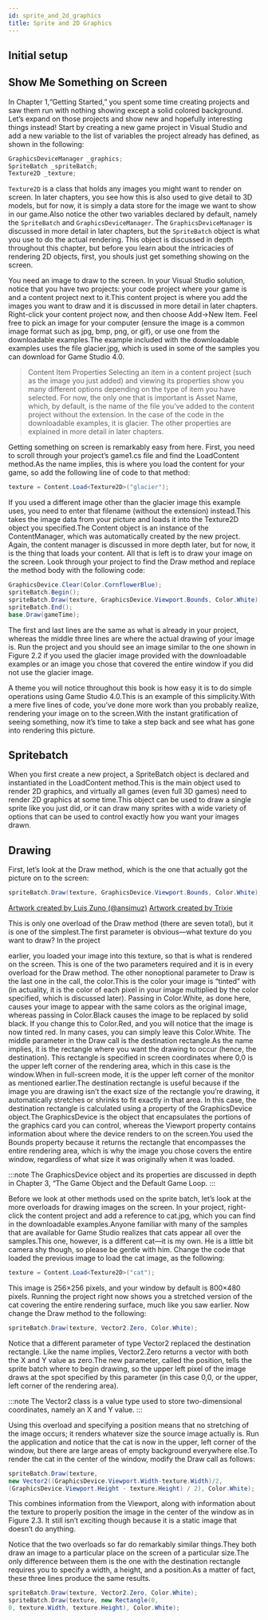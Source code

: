 ```yaml
---
id: sprite_and_2d_graphics
title: Sprite and 2D Graphics
---
```


## Initial setup


## Show Me Something on Screen
In Chapter 1,“Getting Started,” you spent some time creating projects and saw them run with nothing showing except a solid colored background. Let’s expand on those projects and show new and hopefully interesting things instead! Start by creating a new game project in Visual Studio and add a new variable to the list of variables the project already has defined, as shown in the following:

```csharp
GraphicsDeviceManager _graphics;
SpriteBatch _spriteBatch;
Texture2D _texture;
```

`Texture2D` is a class that holds any images you might want to render on screen. In later chapters, you see how this is also used to give detail to 3D models, but for now, it is simply a data store for the image we want to show in our game.Also notice the other two variables declared by default, namely the `SpriteBatch` and `GraphicsDeviceManager`.
The `GraphicsDeviceManager` is discussed in more detail in later chapters, but the `SpriteBatch` object is what you use to do the actual rendering. This object is discussed in depth throughout this chapter, but before you learn about the intricacies of rendering 2D objects, first, you shouls just get something showing on the screen.

You need an image to draw to the screen. In your Visual Studio solution, notice that you have two projects: your code project where your game is and a content project next
to it.This content project is where you add the images you want to draw and it is discussed in more detail in later chapters. Right-click your content project now, and then
choose Add->New Item. Feel free to pick an image for your computer (ensure the image is a common image format such as jpg, bmp, png, or gif), or use one from the downloadable examples.The example included with the downloadable examples uses the file glacier.jpg, which is used in some of the samples you can download for Game Studio 4.0.

>Content Item Properties
Selecting an item in a content project (such as the image you just added) and viewing its
properties show you many different options depending on the type of item you have
selected. For now, the only one that is important is Asset Name, which, by default, is the
name of the file you’ve added to the content project without the extension. In the case of
the code in the downloadable examples, it is glacier. The other properties are explained in
more detail in later chapters.

Getting something on screen is remarkably easy from here. First, you need to scroll
through your project’s game1.cs file and find the LoadContent method.As the name
implies, this is where you load the content for your game, so add the following line of
code to that method:

```csharp
texture = Content.Load<Texture2D>("glacier");
```

If you used a different image other than the glacier image this example uses, you need
to enter that filename (without the extension) instead.This takes the image data from your
picture and loads it into the Texture2D object you specified.The Content object is an
instance of the ContentManager, which was automatically created by the new project.
Again, the content manager is discussed in more depth later, but for now, it is the thing
that loads your content.
All that is left is to draw your image on the screen. Look through your project to find
the Draw method and replace the method body with the following code:

```csharp
GraphicsDevice.Clear(Color.CornflowerBlue);
spriteBatch.Begin();
spriteBatch.Draw(texture, GraphicsDevice.Viewport.Bounds, Color.White);
spriteBatch.End();
base.Draw(gameTime);
```

The first and last lines are the same as what is already in your project, whereas the middle three lines are where the actual drawing of your image is. Run the project and you
should see an image similar to the one shown in Figure 2.2 if you used the glacier image provided with the downloadable examples or an image you chose that covered the entire
window if you did not use the glacier image.

A theme you will notice throughout this book is how easy it is to do simple operations
using Game Studio 4.0.This is an example of this simplicity.With a mere five lines of
code, you’ve done more work than you probably realize, rendering your image on to the
screen.With the instant gratification of seeing something, now it’s time to take a step back
and see what has gone into rendering this picture.

## Spritebatch
When you first create a new project, a SpriteBatch object is declared and instantiated in
the LoadContent method.This is the main object used to render 2D graphics, and virtually
all games (even full 3D games) need to render 2D graphics at some time.This object can
be used to draw a single sprite like you just did, or it can draw many sprites with a wide
variety of options that can be used to control exactly how you want your images drawn.

## Drawing
First, let’s look at the Draw method, which is the one that actually got the picture on to
the screen:

```csharp
spriteBatch.Draw(texture, GraphicsDevice.Viewport.Bounds, Color.White);
```

[Artwork created by Luis Zuno (@ansimuz)](http://ansimuz.com/site/)
[Artwork created by Trixie](https://trixelized.itch.io/)

This is only one overload of the Draw method (there are seven total), but it is one of the
simplest.The first parameter is obvious—what texture do you want to draw? In the project

earlier, you loaded your image into this texture, so that is what is rendered on the screen.
This is one of the two parameters required and it is in every overload for the Draw method.
The other nonoptional parameter to Draw is the last one in the call, the color.This is
the color your image is “tinted” with (in actuality, it is the color of each pixel in your
image multiplied by the color specified, which is discussed later). Passing in Color.White,
as done here, causes your image to appear with the same colors as the original image,
whereas passing in Color.Black causes the image to be replaced by solid black. If you
change this to Color.Red, and you will notice that the image is now tinted red. In many
cases, you can simply leave this Color.White.
The middle parameter in the Draw call is the destination rectangle.As the name
implies, it is the rectangle where you want the drawing to occur (hence, the destination).
This rectangle is specified in screen coordinates where 0,0 is the upper left corner of the
rendering area, which in this case is the window.When in full-screen mode, it is the upper
left corner of the monitor as mentioned earlier.The destination rectangle is useful because
if the image you are drawing isn’t the exact size of the rectangle you’re drawing, it automatically stretches or shrinks to fit exactly in that area.
In this case, the destination rectangle is calculated using a property of the
GraphicsDevice object.The GraphicsDevice is the object that encapsulates the portions
of the graphics card you can control, whereas the Viewport property contains information about where the device renders to on the screen.You used the Bounds property
because it returns the rectangle that encompasses the entire rendering area, which is why
the image you chose covers the entire window, regardless of what size it was originally
when it was loaded.

:::note
The GraphicsDevice object and its properties are discussed in depth in Chapter 3, “The
Game Object and the Default Game Loop.
:::

Before we look at other methods used on the sprite batch, let’s look at the more overloads for drawing images on the screen. In your project, right-click the content project
and add a reference to cat.jpg, which you can find in the downloadable examples.Anyone familiar with many of the samples that are available for Game Studio realizes that cats
appear all over the samples.This one, however, is a different cat—it is my own. He is a little bit camera shy though, so please be gentle with him.
Change the code that loaded the previous image to load the cat image, as the following:

```csharp
texture = Content.Load<Texture2D>("cat");
```

This image is 256×256 pixels, and your window by default is 800×480 pixels. Running
the project right now shows you a stretched version of the cat covering the entire rendering surface, much like you saw earlier. Now change the Draw method to the following:

```csharp
spriteBatch.Draw(texture, Vector2.Zero, Color.White);
```

Notice that a different parameter of type Vector2 replaced the destination rectangle.
Like the name implies, Vector2.Zero returns a vector with both the X and Y value as
zero.The new parameter, called the position, tells the sprite batch where to begin drawing, so the upper left pixel of the image draws at the spot specified by this parameter (in
this case 0,0, or the upper, left corner of the rendering area).

:::note
The Vector2 class is a value type used to store two-dimensional coordinates, namely an X
and Y value.
:::

Using this overload and specifying a position means that no stretching of the image
occurs; it renders whatever size the source image actually is. Run the application and
notice that the cat is now in the upper, left corner of the window, but there are large areas
of empty background everywhere else.To render the cat in the center of the window,
modify the Draw call as follows:

```csharp
spriteBatch.Draw(texture,
new Vector2((GraphicsDevice.Viewport.Width-texture.Width)/2,
(GraphicsDevice.Viewport.Height - texture.Height) / 2), Color.White);
```

This combines information from the Viewport, along with information about the texture to properly position the image in the center of the window as in Figure 2.3. It still
isn’t exciting though because it is a static image that doesn’t do anything.

Notice that the two overloads so far do remarkably similar things.They both draw an
image to a particular place on the screen of a particular size.The only difference between
them is the one with the destination rectangle requires you to specify a width, a height,
and a position.As a matter of fact, these three lines produce the same results.

```csharp
spriteBatch.Draw(texture, Vector2.Zero, Color.White);
spriteBatch.Draw(texture, new Rectangle(0,
0, texture.Width, texture.Height), Color.White);
```